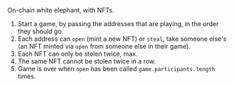 On-chain white elephant, with NFTs. 

1. Start a game, by passing the addresses that are playing, in the order they should go.
2. Each address can `open` (mint a new NFT) or `steal`, take someone else's (an NFT minted via `open` from someone else in their game).
3. Each NFT can only be stolen twice, max.
4. The same NFT cannot be stolen twice in a row. 
5. Game is over when `open` has been called `game.participants.length` times. 